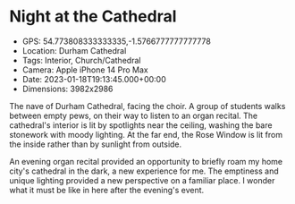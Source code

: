 # Night at the Cathedral

- GPS: 54.773808333333335,-1.5766777777777778
- Location: Durham Cathedral
- Tags: Interior, Church/Cathedral
- Camera: Apple iPhone 14 Pro Max
- Date: 2023-01-18T19:13:45.000+00:00
- Dimensions: 3982x2986

The nave of Durham Cathedral, facing the choir. A group of students walks between empty pews, on their way to listen to an organ recital. The cathedral's interior is lit by spotlights near the ceiling, washing the bare stonework with moody lighting. At the far end, the Rose Window is lit from the inside rather than by sunlight from outside.

An evening organ recital provided an opportunity to briefly roam my home city's cathedral in the dark, a new experience for me. The emptiness and unique lighting provided a new perspective on a familiar place. I wonder what it must be like in here after the evening's event.
